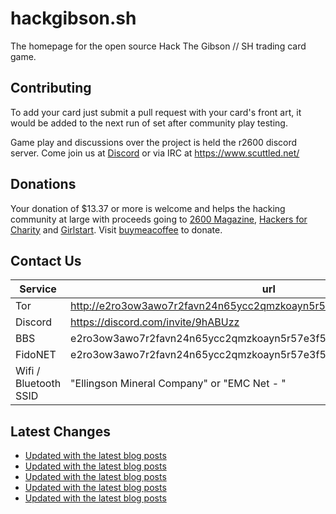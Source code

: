 # hackgibson.sh
The homepage for the open source Hack The Gibson // SH trading card game.


## Contributing

To add your card just submit a pull request with your card's front art, it would be added to the next run of set after community play testing.

Game play and discussions over the project is held the r2600 discord server. Come join us at [Discord](https://discord.com/invite/9hABUzz) or via IRC at https://www.scuttled.net/


## Donations

Your donation of $13.37 or more is welcome and helps the hacking community at large with proceeds going to [2600 Magazine](https://2600.com/), [Hackers for Charity](https://hackersforcharity.org) and [Girlstart](https://girlstart.org).  Visit [buymeacoffee](https://www.buymeacoffee.com/hackgibson.sh) to donate.


## Contact Us

Service | url
-|-
Tor | http://e2ro3ow3awo7r2favn24n65ycc2qmzkoayn5r57e3f56nvjwdcgg32ad.onion
Discord | https://discord.com/invite/9hABUzz
BBS | e2ro3ow3awo7r2favn24n65ycc2qmzkoayn5r57e3f56nvjwdcgg32ad.onion:23
FidoNET | e2ro3ow3awo7r2favn24n65ycc2qmzkoayn5r57e3f56nvjwdcgg32ad.onion:24554
Wifi / Bluetooth SSID | "Ellingson Mineral Company" or "EMC Net - <fidonet address>"

## Latest Changes
<!-- BLOG-POST-LIST:START -->
- [Updated with the latest blog posts](https://github.com/DFW2600/hackgibson.sh/commit/f258af3529bfb1e8df8963b652533c6aca7e3cae)
- [Updated with the latest blog posts](https://github.com/DFW2600/hackgibson.sh/commit/b36856c9ee4d98766fba3b4c15e8679d5339fffa)
- [Updated with the latest blog posts](https://github.com/DFW2600/hackgibson.sh/commit/c127a1750a6766e72f7bede9f7a7116225ee677b)
- [Updated with the latest blog posts](https://github.com/DFW2600/hackgibson.sh/commit/1018d8bd26bf1ebe43734780d5e26bafe2992e8e)
- [Updated with the latest blog posts](https://github.com/DFW2600/hackgibson.sh/commit/34c1e7894691fea2f30b179c6f141d77b3b6521c)
<!-- BLOG-POST-LIST:END -->
